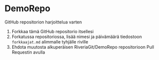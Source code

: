 # DemoRepo
GitHub repositorion harjoittelua varten  

1. Forkkaa tämä GitHub repositorio itsellesi  
2. Forkatussa repositoriossa, lisää nimesi ja päivämäärä tiedostoon `forkkaajat.md` alimmalle tyhjälle riville
3. Ehdota muutosta alkuperäisen RiveriaGit/DemoRepo repositorioon Pull Requestin avulla  

